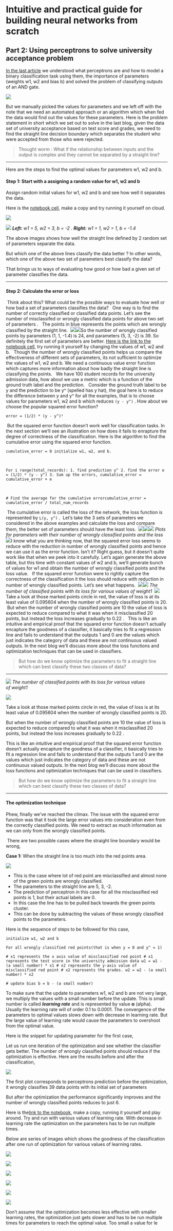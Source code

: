 
# Intuitive and practical guide for building neural networks from scratch

## Part 2: Using perceptrons to solve university acceptance problem

[In the last article](https://medium.com/ai-india/intuitive-and-practical-guide-for-building-neural-networks-from-scratch-d60126645d58) we understood what perceptrons are and how to model a binary classification task using them, the importance of parameters (weights w1, w2 and bias b) and solved the problem of classifying outputs of an AND gate.

 ![](https://cdn-images-1.medium.com/max/1200/1*83ZjwYHc4fbgnJgrcqmX8g.png)

But we manually picked the values for parameters and we left off with the note that we need an automated approach or an algorithm which when fed the data would find out the values for these parameters. Here is the problem statement in short which we set out to solve in the last blog, given the data set of university acceptance based on test score and grades, we need to find the straight line decision boundary which separates the student who were accepted from those who were rejected.

> Thought worm&nbsp;: What if the relationship between inputs and the output is complex and they cannot be separated by a straight line?

* * *

Here are the steps to find the optimal values for parameters w1, w2 and b.

#### Step 1: Start with a assigning a random value for w1, w2 and&nbsp;b

Assign random initial values for w1, w2 and b and see how well it separates the data.

Here is the [notebook cell](https://colab.research.google.com/drive/1_u0KMavhqmyTsLCIce0ay7J9Aao-vE-H#scrollTo=Kxi9VVHTjVBH&line=5&uniqifier=1), make a copy and try running it yourself on cloud.

 ![](https://cdn-images-1.medium.com/max/1200/1*aUPbI90BewMLScIGdTxU5g.png)

 ![](https://cdn-images-1.medium.com/max/1200/1*UiqmvavxrkFg56NyHgJijA.png)
***Left:** w1 = 5, w2 = 3, b = -2&nbsp;. **Right:** w1 = 1, w2 = 1, b =&nbsp;-1.4*

The above images shows how well the straight line defined by 2 random set of parameters separate the data.

But which one of the above lines classify the data better&nbsp;? In other words, which one of the above two set of parameters best classify the data?

That brings us to ways of evaluating how good or how bad a given set of parameter classifies the data.

* * *

#### Step 2: Calculate the error or&nbsp;loss
​
Think about this? What could be the possible ways to evaluate how well or how bad a set of parameters classifies the data?&nbsp;
​
One way is to find the number of correctly classified or classified data points. Let’s see the number of misclassifed or wrongly classified data points for above two set of parameters&nbsp;.&nbsp;
​
The points in blue represents the points which are wrongly classified by the straight line.
​
 ![](https://cdn-images-1.medium.com/max/1200/1*yKqMc58lJ7D2HHD85qpD6g.png)
​
 ![](https://cdn-images-1.medium.com/max/1200/1*KUrDQtvckhaZyco6x15Xag.png)
​
So the number of wrongly classified points by parameters (1, 1, -1.4) is 24, and parameters (5, 3, -2) is 39. So definitely the first set of parameters are better. [Here is the link to the notebook cell](https://medium.com/r/?url=https%3A%2F%2Fcolab.research.google.com%2Fdrive%2F1_u0KMavhqmyTsLCIce0ay7J9Aao-vE-H%23scrollTo%3D98OoWUp6FcxQ%26line%3D104%26uniqifier%3D1), try running it yourself by changing the values of w1, w2 and b.&nbsp;
​
Though the number of wrongly classified points helps us compare the effectiveness of different sets of parameters, its not sufficient to optimize the values of w1, w2 and b. We need a continuous value error function which captures more information about how badly the straight line is classifying the points.&nbsp;
​
We have 100 student records for the university admission data, how about we use a metric which is a function of the ground truth label and the prediction.&nbsp;
​
Consider the ground truth label to be y and the prediction to be y^ (spelled has y hat), the goal here is to reduce the difference between y and y^ for all the examples, that is to choose values for parameters w1, w2 and b which reduces `(y - y^)`&nbsp;. How about we choose the popular squared error function?&nbsp;
​
```
error = (1/2) * (y - y^)²
```
​
But the squared error function doesn’t work well for classification tasks. In the next section we’ll see an illustration on how does it fails to enrapture the degree of correctness of the classification.
​
Here is the algorithm to find the cumulative error using the squared error function.
​
```
cumulative_error = 0 initialize w1, w2, and b.
```
​
```
For i range(total_records): 1. find prediction y^ 2. find the error e = (1/2) * (y - y^) 3. Sum up the errors, cumulative_error = cumulative_error + e
```
​
```
# Find the average for the cumulative errorcumulative_error = cumulative_error / total_num_records
```
​
The cumulative error is called the loss of the network, the loss function is represented by `L(y, y^)`&nbsp;.
​
Let’s take the 3 sets of parameters we considered in the above examples and calculate the loss and compare them, the better set of parameters should have the least loss.
​
 ![](https://cdn-images-1.medium.com/max/800/1*ttVD3MyzsR7agkvlXeAISw.png)
​
 ![](https://cdn-images-1.medium.com/max/800/1*6NixXy2WjdxuOaRBvH5uJA.png)
​
 ![](https://cdn-images-1.medium.com/max/800/1*YVkN5WUZ6bo8Txgbgu2qRw.png)
*Plots for parameters with their number of wrongly classified points and the&nbsp;loss*
​
 ![](https://cdn-images-1.medium.com/max/1600/1*-zicsD5zUuDSBKbZBLoLmQ.png)
​
I know what you are thinking now, that the squared error loss seems to reduce with the reduction in number of wrongly classified points and hence we can use it as the error function. Isn’t it? Right guess, but it doesn’t quite work like that when we peek into it carefully. Let’s again generate the above table, but this time with constant values of w2 and b, we’ll generate bunch of values for w1 and obtain the number of wrongly classified points and the loss value.&nbsp;
​
If the squared error function were to rightly capture the correctness of the classification it the loss should reduce with reduction in number of wrongly classified points. Let’s see what happens.
​
 ![](https://cdn-images-1.medium.com/max/1200/1*SExiJS_m8GOwmJ9AN45piw.png)
​
 ![](https://cdn-images-1.medium.com/max/1200/1*4DV-ofZRk0v2ZM0sxllK_g.png)
*The number of classified points with its loss for various values of&nbsp;weight1*
​
 ![](https://cdn-images-1.medium.com/max/1200/1*U3ziMAMS7hDqOjdk0bZaAA.png)
​
Take a look at those marked points circle in red, the value of loss is at its least value of 0.095604 when the number of wrongly classified points is 20.
​
But when the number of wrongly classified points are 10 the value of loss is expected to reduce compared to what it was when it misclassified 20 points, but instead the loss increases gradually to 0.22&nbsp;.&nbsp;
​
This is like an intuitive and empirical proof that the squared error function doesn’t actually encapture the goodness of a classifier, it basically tries to fit a regression line and fails to understand that the outputs 1 and 0 are the values which just indicates the category of data and these are not continuous valued outputs. In the next blog we’ll discuss more about the loss functions and optimization techniques that can be used in classifiers.&nbsp;
​
> But how do we know optimize the parameters to fit a straight line which can best classify these two classes of&nbsp;data?
​
* * *


 ![](https://cdn-images-1.medium.com/max/1200/1*4DV-ofZRk0v2ZM0sxllK_g.png)
*The number of classified points with its loss for various values of&nbsp;weight1*

 ![](https://cdn-images-1.medium.com/max/1200/1*U3ziMAMS7hDqOjdk0bZaAA.png)

Take a look at those marked points circle in red, the value of loss is at its least value of 0.095604 when the number of wrongly classified points is 20.

But when the number of wrongly classified points are 10 the value of loss is expected to reduce compared to what it was when it misclassified 20 points, but instead the loss increases gradually to 0.22&nbsp;.&nbsp;

This is like an intuitive and empirical proof that the squared error function doesn’t actually encapture the goodness of a classifier, it basically tries to fit a regression line and fails to understand that the outputs 1 and 0 are the values which just indicates the category of data and these are not continuous valued outputs. In the next blog we’ll discuss more about the loss functions and optimization techniques that can be used in classifiers.&nbsp;

> But how do we know optimize the parameters to fit a straight line which can best classify these two classes of&nbsp;data?

* * *

#### The optimization technique

Phew, finally we’ve reached the climax. The issue with the squared error function was that it took the large error values into consideration even from the correctly classified points. We need to extract as much information as we can only from the wrongly classified points.

&nbsp;There are two possible cases where the straight line boundary would be wrong,&nbsp;

**Case 1:** When the straight line is too much into the red points area.

 ![](https://cdn-images-1.medium.com/max/1200/1*jLYy-pntqzeCkfbWqKt2EQ.png)

- This is the case where lot of red point are misclassified and almost none of the green points are wrongly classified.
- The parameters to the straight line are 5, 3, -2.
- The prediction of perceptron in this case for all the misclassified red points is 1, but their actual labels are 0.&nbsp;
- In this case the line has to be pulled back towards the green points cluster.
- This can be done by subtracting the values of these wrongly classified points to the parameters.

Here is the sequence of steps to be followed for this case,&nbsp;

```
initialize w1, w2 and b
```

```
For all wrongly classified red points(that is when y = 0 and y^ = 1)
```

```
# x1 represents the x axis value of misclassified red point # x1 represents the test score in the university admission data w1 = w1 - (a small number) * x1 # x2 represents the y-axis value of misclassified red point # x2 represents the grades. w2 = w2 - (a small number) * x2
```

```
# update bias b = b - (a small number)
```

To make sure that the update to parameters w1, w2 and b are not very large, we multiply the values with a small number before the update. This is small number is called **_learning rate_** and is represented by value **α** (alpha). Usually the learning rate will of order 0.1 to 0.0001. The convergence of the parameters to optimal values slows down with decrease in learning rate. But the large value of learning rate would cause the parameters to overshoot from the optimal value.

Here is the snippet for updating parameter for the first case,&nbsp;

Let us run one iteration of the optimization and see whether the classifier gets better. The number of wrongly classified points should reduce if the optimization is effective. Here are the results before and after the classification,&nbsp;

 ![](https://cdn-images-1.medium.com/max/1200/1*9ZZUGI0Qq1x8Qa3rgwLnQw.png)

The first plot corresponds to perceptrons prediction before the optimization, it wrongly classifies 39 data points with its initial set of parameters&nbsp;

But after the optimization the performance significantly improves and the number of wrongly classified points reduces to just 6.

Here is the[link to the notebook](https://medium.com/r/?url=https%3A%2F%2Fcolab.research.google.com%2Fdrive%2F1_u0KMavhqmyTsLCIce0ay7J9Aao-vE-H%23scrollTo%3DlW_eY7WYAv2W%26line%3D152%26uniqifier%3D1), make a copy, running it yourself and play around. Try and run with various values of learning rate. With decrease in learning rate the optimization on the parameters has to be run multiple times.

Below are series of images which shows the goodness of the classification after one run of optimization for various values of learning rates.

 ![](https://cdn-images-1.medium.com/max/800/1*sg7FY-1yagPyDF0qQ2BwSQ.png)

 ![](https://cdn-images-1.medium.com/max/800/1*DU1KmY3ebtEjfLP-kU9nnQ.png)

 ![](https://cdn-images-1.medium.com/max/800/1*EHgwop58qJ4a6j3d73PnDw.png)

 ![](https://cdn-images-1.medium.com/max/800/1*livFZPw87jMNedlLPBVdGA.png)

 ![](https://cdn-images-1.medium.com/max/800/1*eYkIoG2Or6EsSNdESw9leQ.png)

 ![](https://cdn-images-1.medium.com/max/800/1*RzNx_fn292Cbq1iTGqYI7g.png)

Don’t assume that the optimization becomes less effective with smaller learning rates, the optimization just gets slower and has to be run multiple times for parameters to reach the optimal value. Too small a value for le
